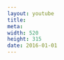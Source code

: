 ```yaml
--- 
layout: youtube
title: 
meta: 
width: 520
height: 315
date: 2016-01-01
---
```

<!-- Meta should be slug of YouTube link watch?v=... -->
<!-- Width of embed video object; max 520 -->
<!-- Height of embed video object, match ratio to height -->